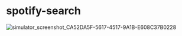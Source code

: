 # spotify-search
![simulator_screenshot_CA52DA5F-5617-4517-9A1B-E608C37B0228](https://github.com/qaisar-hub/spotify-search/assets/98053898/675f0be8-19dc-4b8d-bec1-0ba1db683f27)
